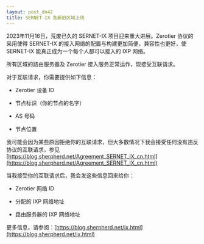 ```yaml
---
layout: post_dn42
title: SERNET-IX 各新旧区域上线
---
```


2023年11月16日，荒废已久的 SERNET-IX 项目迎来重大进展。Zerotier 协议的采用使得 SERNET-IX 的接入网络的配置与构建更加简便，兼容性也更好，使 SERNET-IX 能真正成为一个每个人都可以接入的 IXP 网络。

所有区域的路由服务器及 Zerotier 接入服务正常运作，现接受互联请求。

对于互联请求，你需要提供如下信息：

* Zerotier 设备 ID

* 节点标识（你的节点的名字）

* AS 号码

* 节点位置

我可能会因为某些原因拒绝你的互联请求，但大多数情况下我会接受任何没有违反协议的互联请求，参见 [https://blog.sherpherd.net/Agreement_SERNET_IX_cn.html](https://blog.sherpherd.net/Agreement_SERNET_IX_cn.html)

当我接受你的互联请求后，我会发这些信息回来给你：

* Zerotier 网络 ID

* 分配的 IXP 网络地址

* 路由服务器的 IXP 网络地址

更多信息，请参阅：[https://blog.sherpherd.net/ix.html](https://blog.sherpherd.net/ix.html)